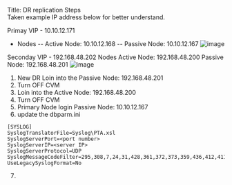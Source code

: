 Title: DR replication Steps  
Taken example IP address below for better understand.

Primay VIP - 10.10.12.171
- Nodes
-- Active Node: 10.10.12.168
-- Passive Node: 10.10.12.167
![image](https://github.com/user-attachments/assets/8e0d5e27-5377-4a14-990f-bf79782dc5f1)

Seconday VIP - 192.168.48.202
Nodes
Active Node: 192.168.48.200
Passive Node: 192.168.48.201
![image](https://github.com/user-attachments/assets/954f85c7-f6e3-4145-9350-563f82fb84be)


1. New DR Loin into the Passive Node: 192.168.48.201
2. Turn OFF CVM
3. Loin into the Active Node: 192.168.48.200
4. Turn OFF CVM
5. Primary Node login Passive Node: 10.10.12.167
6. update the dbparm.ini
~~~
[SYSLOG]
SyslogTranslatorFile=Syslog\PTA.xsl
SyslogServerPort=<port number>
SyslogServerIP=<server IP>
SyslogServerProtocol=UDP
SyslogMessageCodeFilter=295,308,7,24,31,428,361,372,373,359,436,412,411,300,302,294,427
UseLegacySyslogFormat=No
~~~
7. 
